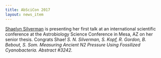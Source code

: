 ```yaml
---
title: AbSciCon 2017
layout: news_item
---
```


[Shaelyn Silverman](/people/ssilverman) is presenting her first talk at an international scientific conference at the Astrobiology Science Conference in Mesa, AZ on her senior thesis. Congrats Shae! *S. N. Silverman, S. Kopf, R. Gordon, B. Bebout, S. Som. Measuring Ancient N2 Pressure Using
Fossilized Cyanobacteria. Abstract #3242.*
